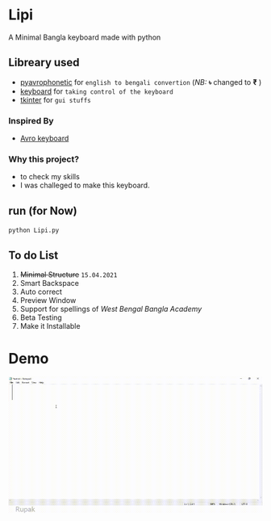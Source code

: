 # Lipi
A Minimal Bangla keyboard made with python

## Libreary used
* [pyavrophonetic](https://github.com/TrendBreaker/pyAvroPhonetic) for `english to bengali convertion` (_NB:_ <b>৳</b> changed to <b>₹</b> )
* [keyboard](https://github.com/boppreh/keyboard) for `taking control of the keyboard`
* [tkinter](https://wiki.python.org/moin/TkInter) for `gui stuffs`

### Inspired By 
* [Avro keyboard](https://www.omicronlab.com/avro-keyboard.html)

### Why this project?
* to check my skills
* I was challeged to make this keyboard.

## run (for Now)
```console
python Lipi.py
```


## To do List
1. <strike>Minimal Structure</strike> `15.04.2021`
2. Smart Backspace
3. Auto correct
4. Preview Window
5. Support for spellings of _West Bengal Bangla Academy_
6. Beta Testing
7. Make it  Installable
# Demo
<img src="image/demo.gif" width="540" height="270" />
